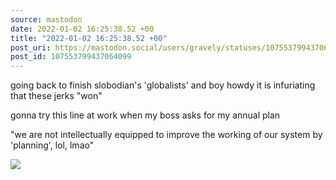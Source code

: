 ```yaml
---
source: mastodon
date: 2022-01-02 16:25:38.52 +00
title: "2022-01-02 16:25:38.52 +00"
post_uri: https://mastodon.social/users/gravely/statuses/107553799437064099
post_id: 107553799437064099
---
```

going back to finish slobodian's 'globalists' and boy howdy it is infuriating that these jerks "won"

gonna try this line at work when my boss asks for my annual plan

"we are not intellectually equipped to improve the working of our system by 'planning', lol, lmao"


![](/images/107553799378798489.jpg)

